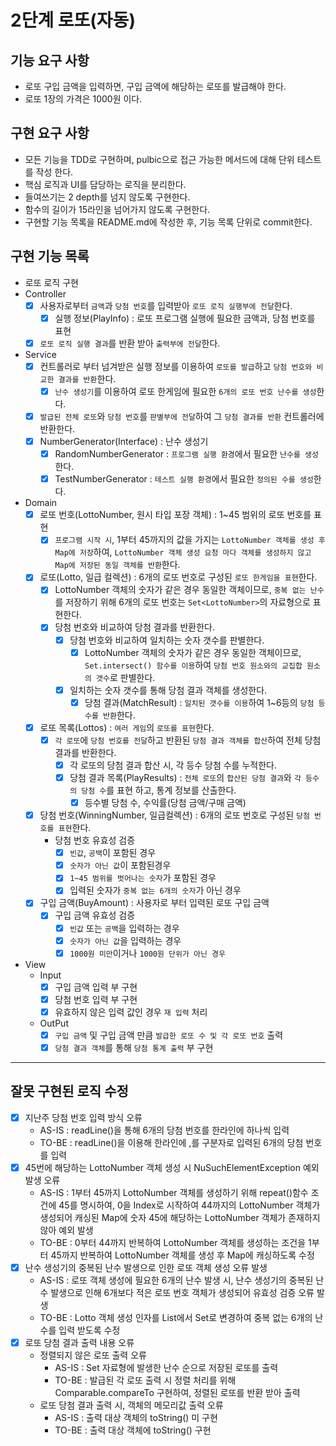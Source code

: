 2단계 로또(자동)
===

## 기능 요구 사항
* 로또 구입 금액을 입력하면, 구입 금액에 해당하는 로또를 발급해야 한다.
* 로또 1장의 가격은 1000원 이다.

## 구현 요구 사항
* 모든 기능을 TDD로 구현하며, pulbic으로 접근 가능한 메서드에 대해 단위 테스트를 작성 한다.
* 핵심 로직과 UI를 담당하는 로직을 분리한다.
* 들여쓰기는 2 depth를 넘지 않도록 구현한다.
* 함수의 길이가 15라인을 넘어가지 않도록 구현한다.
* 구현할 기능 목록을 README.md에 작성한 후, 기능 목록 단위로 commit한다.

## 구현 기능 목록
* 로또 로직 구현
* Controller
  * [x] 사용자로부터 `금액`과 `당첨 번호`를 입력받아 `로또 로직 실행부에 전달`한다.
    * [x] 실행 정보(PlayInfo) : 로또 프로그램 실행에 필요한 금액과, 당첨 번호를 표현 
  * [x] `로또 로직 실행 결과`를 반환 받아 `출력부에 전달`한다.

* Service
  * [x] 컨트롤러로 부터 넘겨받은 실행 정보를 이용하여 `로또를 발급`하고 `당첨 번호와 비교한 결과를 반환`한다.
    * [x] `난수 생성기`를 이용하여 로또 한게임에 필요한 `6개의 로또 번호 난수를 생성`한다.  
  * [x] `발급된 전체 로또`와 `당첨 번호`를 `판별부에 전달`하여 그 `당첨 결과를 반환` 컨트롤러에 반환한다.
  * [x] NumberGenerator(Interface) : 난수 생성기
    * [x] RandomNumberGenerator : `프로그램 실행 환경`에서 필요한 `난수를 생성`한다.
    * [x] TestNumberGenerator : `테스트 실행 환경`에서 필요한 `정의된 수를 생성`한다.

* Domain
  * [x] 로또 번호(LottoNumber, 원시 타입 포장 객체) : 1~45 범위의 로또 번호를 표현
    * [x] `프로그램 시작 시`, 1부터 45까지의 값을 가지는 `LottoNumber 객체를 생성 후 Map에 저장`하여, `LottoNumber 객체 생성 요청 마다 객체를 생성하지 않고 Map에 저장된 동일 객체를 반환`한다.

  * [x] 로또(Lotto, 일급 컬렉션) : 6개의 로또 번호로 구성된 `로또 한게임을 표현`한다.
    * [x] LottoNumber 객체의 숫자가 같은 경우 동일한 객체이므로, `중복 없는 난수`를 저장하기 위해 6개의 로또 번호는 `Set<LottoNumber>`의 자료형으로 표현한다.
    * [x] 당첨 번호와 비교하여 당첨 결과를 반환한다.
      * [x] 당첨 번호와 비교하여 일치하는 숫자 갯수를 판별한다.
        * [x] LottoNumber 객체의 숫자가 같은 경우 동일한 객체이므로, `Set.intersect() 함수를 이용`하여 `당첨 번호 원소와의 교집합 원소의 갯수`로 판별한다.
      * [x] 일치하는 숫자 갯수를 통해 당첨 결과 객체를 생성한다.
        * [x] 당첨 결과(MatchResult) : `일치된 갯수를 이용`하여 1~6등의 `당첨 등수를 반환`한다.

  * [x] 로또 목록(Lottos) : `여러 게임`의 `로또를 표현`한다.
    * [x] `각 로또`에 `당첨 번호를 전달`하고 반환된 `당첨 결과 객체를 합산`하여 전체 당첨 결과를 반환한다.
      * [x] 각 로또의 당첨 결과 합산 시, 각 등수 당첨 수를 누적한다. 
      * [x] 당첨 결과 목록(PlayResults) : `전체 로또`의 `합산된 당첨 결과`와 `각 등수의 당첨 수`를 표현 하고, 통계 정보를 산출한다.
        * [x] 등수별 당첨 수, 수익률(당첨 금액/구매 금액)

  * [x] 당첨 번호(WinningNumber, 일급컬렉션) : 6개의 로또 번호로 구성된 `당첨 번호를 표현`한다.
    * 당첨 번호 유효성 검증
      * [x] `빈값`, `공백`이 포함된 경우
      * [x] `숫자가 아닌 값`이 포함된경우
      * [x] `1~45 범위를 벗어나는 숫자`가 포함된 경우
      * [x] 입력된 숫자가 `중복 없는 6개의 숫자`가 아닌 경우

  * [x] 구입 금액(BuyAmount) : 사용자로 부터 입력된 로또 구입 금액
    * [x] 구입 금액 유효성 검증
      * [x] `빈값` 또는 `공백`을 입력하는 경우
      * [x] `숫자가 아닌 값`을 입력하는 경우
      * [x] `1000원 미만`이거나 `1000원 단위가 아닌 경우`

* View
  * Input
    * [x] 구입 금액 입력 부 구현
    * [x] 당첨 번호 입력 부 구현
    * [x] 유효하지 않은 입력 값인 경우 `재 입력` 처리 
  * OutPut
    * [x] `구입 금액` 및 구입 금액 만큼 `발급한 로또 수 및 각 로또 번호` 출력 
    * [x] `당첨 결과 객체`를 통해 `당첨 통계 출력` 부 구현
  
---
## 잘못 구현된 로직 수정
- [x] 지난주 당첨 번호 입력 방식 오류
  - AS-IS : readLine()을 통해 6개의 당첨 번호를 한라인에 하나씩 입력
  - TO-BE : readLine()을 이용해 한라인에 ,를 구분자로 입력된 6개의 당첨 번호를 입력
- [x] 45번에 해당하는 LottoNumber 객체 생성 시 NuSuchElementException 예외 발생 오류
  - AS-IS : 1부터 45까지 LottoNumber 객체를 생성하기 위해 repeat()함수 조건에 45를 명시하여, 0을 Index로 시작하여 44까지의 LottoNumber 객체가 생성되어 캐싱된 Map에 숫자 45에 해당하는 LottoNumber 객체가 존재하지 않아 예외 발생 
  - TO-BE : 0부터 44까지 반복하여 LottoNumber 객체를 생성하는 조건을 1부터 45까지 반복하여 LottoNumber 객체를 생성 후 Map에 캐싱하도록 수정
- [x] 난수 생성기의 중복된 난수 발생으로 인한 로또 객체 생성 오류 발생
  - AS-IS : 로또 객체 생성에 필요한 6개의 난수 발생 시, 난수 생성기의 중복된 난수 발생으로 인해 6개보다 적은 로또 번호 객체가 생성되어 유효성 검증 오류 발생 
  - TO-BE : Lotto 객체 생성 인자를 List<Int>에서 Set<Int>로 변경하여 중복 없는 6개의 난수를 입력 받도록 수정
- [x] 로또 당첨 결과 출력 내용 오류 
  - 정렬되지 않은 로또 출력 오류
    - AS-IS : Set 자료형에 발생한 난수 순으로 저장된 로또를 출력
    - TO-BE : 발급된 각 로또 출력 시 정렬 처리를 위해 Comparable.compareTo 구현하여, 정렬된 로또를 반환 받아 출력
  - 로또 당첨 결과 출력 시, 객체의 메모리값 출력 오류 
    - AS-IS : 출력 대상 객체의 toString() 미 구현
    - TO-BE : 출력 대상 객체에 toString() 구현
